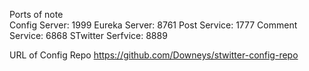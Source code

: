 Ports of note <br>
Config Server: 1999
Eureka Server: 8761
Post Service: 1777
Comment Service: 6868
STwitter Serfvice: 8889

URL of Config Repo
https://github.com/Downeys/stwitter-config-repo

